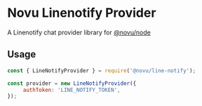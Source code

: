 # Novu Linenotify Provider

A Linenotify chat provider library for [@novu/node](https://github.com/novuhq/novu)

## Usage

```javascript
const { LineNotifyProvider } = require('@novu/line-notify');

const provider = new LineNotifyProvider({
     authToken: 'LINE_NOTIFY_TOKEN',
});
```
